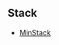 ## Stack

* [MinStack](https://github.com/steveLauwh/Data-Structures-And-Algorithms/tree/master/Stack/Min%20Stack)
